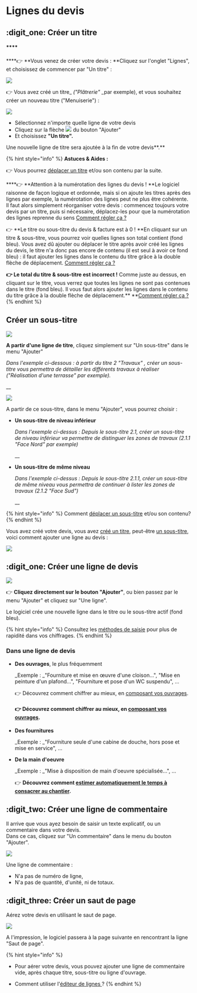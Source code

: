 # Lignes du devis

## :digit_one: Créer un titre

#### ****

****:point_right: **Vous venez de créer votre devis : **Cliquez sur l'onglet "Lignes", et choisissez de commencer par "Un titre" :

![](../../../../../../.gitbook/assets/screenshot-102-.png)



:point_right: Vous avez créé un titre_ _("Plâtrerie"_ _par exemple), et vous souhaitez créer un nouveau titre ("Menuiserie") :

![](<../../../../../../.gitbook/assets/screenshot-103a- (1).png>)

* Sélectionnez n'importe quelle ligne de votre devis
* Cliquez sur la flèche ![](../../../../../../.gitbook/assets/screenshot-100-.png) du bouton "Ajouter" 
* Et choisissez **"Un titre".**

Une nouvelle ligne de titre sera ajoutée à la fin de votre devis**.**

{% hint style="info" %}
**Astuces & Aides :**



:point_right: Vous pourrez [déplacer un titre](../le-menu-de-lignes.md#deplacement-de-ligne) et/ou son contenu par la suite.



****:point_right: **Attention à la numérotation des lignes du devis ! **Le logiciel raisonne de façon logique et ordonnée, mais si on ajoute les titres après des lignes par exemple, la numérotation des lignes peut ne plus être cohérente. Il faut alors simplement réorganiser votre devis : commencez toujours votre devis par un titre, puis si nécessaire, déplacez-les pour que la numérotation des lignes reprenne du sens [Comment régler ça ? ](../le-menu-de-lignes.md#deplacement-de-ligne)



:point_right: **Le titre ou sous-titre du devis & facture est à 0 ! **En cliquant sur un titre & sous-titre, vous pourrez voir quelles lignes son total contient (fond bleu). Vous avez dû ajouter ou déplacer le titre après avoir créé les lignes du devis, le titre n'a donc pas encore de contenu (il est seul à avoir ce fond bleu) : il faut ajouter les lignes dans le contenu du titre grâce à la double flèche de déplacement. [Comment régler ça ? ](../le-menu-de-lignes.md#deplacement-de-ligne)



****:point_right:** Le total du titre & sous-titre est incorrect !** Comme juste au dessus, en cliquant sur le titre, vous verrez que toutes les lignes ne sont pas contenues dans le titre (fond bleu). Il vous faut alors ajouter les lignes dans le contenu du titre grâce à la double flèche de déplacement.** **[Comment régler ça ? ](../le-menu-de-lignes.md#deplacement-de-ligne)
{% endhint %}



## Créer un sous-titre

![](../../../../../../.gitbook/assets/screenshot-103g-.png)

**A partir d'une ligne de titre**, cliquez simplement sur "Un sous-titre" dans le menu "Ajouter"

_Dans l'exemple ci-dessous : à partir du titre 2 "Travaux" , créer un sous-titre vous permettra de détailler les différents travaux à réaliser ("Réalisation d'une terrasse" par exemple)._

__

![](../../../../../../.gitbook/assets/screenshot-103h-.png)



A partir de ce sous-titre, dans le menu "Ajouter", vous pourrez choisir :

*   **Un sous-titre de niveau inférieur**

    _Dans l'exemple ci-dessus : Depuis le sous-titre 2.1, créer un sous-titre de niveau inférieur va permettre  de distinguer les zones de travaux (2.1.1 "Face Nord" par exemple)_

    __
*   **Un sous-titre de même niveau**

    _Dans l'exemple ci-dessus : Depuis le sous-titre 2.1.1, créer un sous-titre de même niveau vous permettra de continuer à lister les zones de travaux (2.1.2 "Face Sud")_

    __

{% hint style="info" %}
Comment [déplacer un sous-titre](../le-menu-de-lignes.md#deplacement-de-ligne) et/ou son contenu?
{% endhint %}



Vous avez créé votre devis, vous avez [créé un titre](titres_devis.md#creer-un-titre), peut-être [un sous-titre](titres_devis.md#creer-un-sous-titre), voici comment ajouter une ligne au devis :

![](../../../../../../.gitbook/assets/screenshot-105a-.png)



## :digit_one: Créer une ligne de devis

![](../../../../../../.gitbook/assets/screenshot-105c-.png)

:point_right: **Cliquez directement sur le bouton "Ajouter"**, ou bien passez par le menu "Ajouter" et cliquez sur "Une ligne".

Le logiciel crée une nouvelle ligne dans le titre ou le sous-titre actif (fond bleu).

{% hint style="info" %}
Consultez les [méthodes de saisie](../methodes-de-saisie.md) pour plus de rapidité dans vos chiffrages.
{% endhint %}



### Dans une ligne de devis

*   **Des ouvrages**, le plus fréquemment

    _Exemple :  _"Fourniture et mise en œuvre d'une cloison…", "Mise en peinture d'un plafond…", "Fourniture et pose d'un WC suspendu", …



    :point_right: Découvrez comment chiffrer au mieux, en [composant vos ouvrages](../../../../../bibliotheque-de-chiffrage/la-bibliotheque-douvrages/composer-un-ouvrage.md).

    #### :point_right: Découvrez comment chiffrer au mieux, en [composant vos ouvrages](../../../../../bibliotheque-de-chiffrage/la-bibliotheque-douvrages/composer-un-ouvrage.md).


*   **Des fournitures**

    _Exemple :  _"Fourniture seule d'une cabine de douche, hors pose et mise en service", …


*   **De la main d'oeuvre**

    _Exemple :  _"Mise à disposition de main d'oeuvre spécialisée…", ... 

    :point_right: **Découvrez comment **[**estimer automatiquement le temps à consacrer au chantier**](../../../prevoir-le-temps-passe.md)**.**

## :digit_two: Créer une ligne de commentaire

Il arrive que vous ayez besoin de saisir un texte explicatif, ou un commentaire dans votre devis. \
Dans ce cas, cliquez sur "Un commentaire" dans le menu du bouton "Ajouter".

![](../../../../../../.gitbook/assets/screenshot-105d-.png)

Une ligne de commentaire :

* N'a pas de numéro de ligne,
* N'a pas de quantité, d'unité, ni de totaux.



## :digit_three: Créer un saut de page

Aérez votre devis en utilisant le saut de page.

![](../../../../../../.gitbook/assets/screenshot-105e-.png)

A l'impression, le logiciel passera à la page suivante en rencontrant la ligne "Saut de page".



{% hint style="info" %}
*   Pour aérer votre devis, vous pouvez ajouter une ligne de commentaire vide, après chaque titre, sous-titre ou ligne d'ouvrage.


* Comment utiliser l'[éditeur de lignes ](../mise-en-forme-des-lignes-traitement-de-texte.md)?
{% endhint %}

